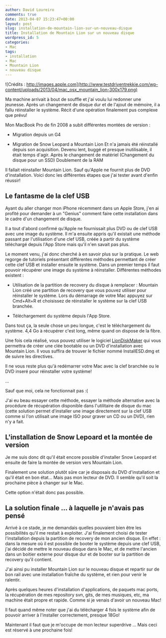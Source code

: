 ```yaml
---
author: David Loureiro
comments: true
date: 2013-04-07 15:23:47+00:00
layout: post
slug: installation-de-mountain-lion-sur-un-nouveau-disque
title: Installation de Mountain Lion sur un nouveau disque
wordpress_id: 5
categories:
- Mac
tags:
- installation
- Mac
- Mountain Lion
- nouveau disque
---
```




![Crédits : http://images.apple.com](http://www.testdriventrekkie.com/wp-content/uploads/2013/04/mac_osx_mountain_lion-300x179.png)

Ma machine arrivait à bout de souffle et j'ai voulu lui redonner une jeunesse. Après un changement de disque dur et de l'ajout de mémoire, il a fallu réinstaller le système. Récit d'une opération finalement pus complexe que prévu! 

Mon MacBook Pro de fin 2008 a subit différentes montées de version :



	
  * Migration depuis un G4

	
  * Migration de Snow Leopard a Mountain Lion Et n'a jamais été réinstallé depuis son acquisition. Devenu lent, buggé et presque inutilisable, il était temps d'agir. Après le changement de matériel (Changement du disque pour un SSD) Doublement de la RAM


Il fallait réinstaller Mountain Lion. Sauf qu'Apple ne fournit plus de DVD d'installation. Voici donc les différentes étapes que j'ai tester avant d'enfin réussir!


## Le fantasme de la clef USB


Ayant du aller changer mon iPhone récemment dans un Apple Store, j'en ai profité pour demander à un "Genius" comment faire cette installation dans le cadre d'un changement de disque.

Il a tout d'abord confirmé qu'Apple ne fournissait plus DVD ou de clef USB avec une image du système. Il m'a ensuite appris qu'il existait une méthode passant par l'utilisation d'une clef USB, créée à partir du système téléchargé depuis l'App Store mais qu'il n'en savait pas plus.

Le moment venu, j'ai donc cherché à en savoir plus sur la pratique. Le web regorge de tutoriels présentant différentes méthodes permettant de créer cette clef USB et installer ensuite le système. Dans un premier temps il faut pouvoir récupérer une image du système à réinstaller. Différentes méthodes existent :



	
  * Utilisation de la partition de recovery du disque à remplacer : Mountain Lion créé une partition de recovery que vous pouvez utiliser pour réinstaller le système. Lors du démarrage de votre Mac appuyez sur Cmd+Alt+R et choisissez de réinstaller le système sur la clef USB branchée.

	
  * Téléchargement du système depuis l'App Store.


Dans tout ça, la seule chose un peu longue, c'est le téléchargement du système. 4,4 Go à récupérer c'est long, même quand on dispose de la fibre.

Une fois cela réalisé, vous pouvez utiliser le logiciel [LionDiskMaker](http://liondiskmaker.com/?lang=fr) qui vous permettra de créer une clée bootable ou un DVD d'installation avec Mountain Lion. Il vous suffira de trouver le fichier nommé InstallESD.dmg et de suivre les directives.

Il ne vous reste plus qu'à redémarrer votre Mac avec la clef branchée ou le DVD inseré pour réinstaller votre système!



...





Sauf que moi, cela ne fonctionnait pas :(

J'ai eu beau essayer cette méthode, essayer la méthode alternative avec la procédure de récupération disponible dans l'utilitaire de disque du mac (cette solution permet d'installer une image directement sur la clef USB comme si l'on utilisait une image ISO pour graver un CD ou un DVD), rien n'y a fait.


## L'installation de Snow Lepoard et la montée de version


Je me suis donc dit qu'il était encore possible d'installer Snow Leopard et ensuite de faire la montée de version vers Mountain Lion.

Finalement une solution plutôt sûre car je disposais du DVD d'installation et qu'il était en bon état... Mais pas mon lecteur de DVD. Il semble qu'il soit la prochaine pièce à changer sur le Mac.

Cette option n'était donc pas possible.


## La solution finale ... à laquelle je n'avais pas pensé


Arrivé à ce stade, je me demandais quelles pouvaient bien être les possibilités qu'il me restait à exploiter. J'ai finalement choisi de tester l'installation depuis la partition de recovery de mon ancien disque. En effet : dans la mesure où il est possible de booter le système depuis une clef USB, j'ai décidé de mettre le nouveau disque dans le Mac, et de mettre l'ancien dans un boitier externe pour disque dur et de booter sur la partition de recovery qu'il contient.

J'ai ainsi pu installer Mountain Lion sur le nouveau disque et repartir sur de bon rail avec une installation fraîche du système, et rien pour venir le ralentir.

Après quelques heures d'installation d'applications, de paquets mac ports, la récupération de mes repository svn, gits, de mes musiques, etc, ma machine était propre et rapide. Comme si je venais d'avoir un nouveau Mac!

Il faut quand même noter que j'ai du télécharger 4 fois le système afin de pouvoir arriver à l'installer correctement, presque 18Go!

Maintenant il faut que je m'occupe de mon lecteur superdrive ... Mais ceci est réservé à une prochaine fois!
